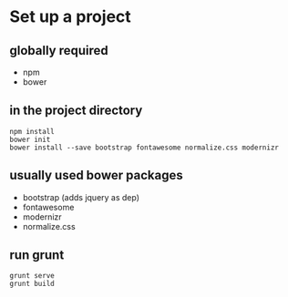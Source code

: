 # Set up a project
## globally required
  - npm
  - bower

## in the project directory
````
npm install
bower init
bower install --save bootstrap fontawesome normalize.css modernizr
````

## usually used bower packages
- bootstrap (adds jquery as dep)
- fontawesome
- modernizr
- normalize.css

## run grunt
````
grunt serve
grunt build
````